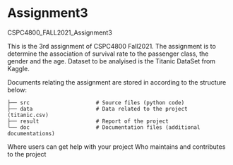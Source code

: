 # Assignment3
CSPC4800_FALL2021_Assignment3

This is the 3rd assignment of CSPC4800 Fall2021. The assignment is to determine the association of survival rate to the passenger class, the gender and the age. 
Dataset to be analyised is the Titanic DataSet from Kaggle. 

Documents relating the assignment are stored in according to the structure below:
                    
    ├── src                     # Source files (python code)
    ├── data                    # Data related to the project (titanic.csv)
    ├── result                  # Report of the project
    └── doc                     # Documentation files (additional documentations)


Where users can get help with your project
Who maintains and contributes to the project



    
    
